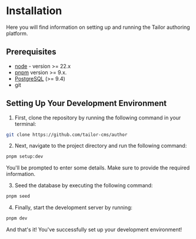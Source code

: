 # Installation

Here you will find information on setting up and running the Tailor authoring platform.

## Prerequisites

- [node](https://nodejs.org/en) - version >= 22.x
- [pnpm](https://pnpm.io/installation) version >= 9.x.
- [PostgreSQL](https://www.postgresql.org/download/) (>= 9.4)
- git

## Setting Up Your Development Environment

1. First, clone the repository by running the following command in your terminal:

```sh
git clone https://github.com/tailor-cms/author
```

2. Next, navigate to the project directory and run the following command:

```sh
pnpm setup:dev
```

You'll be prompted to enter some details. Make sure to provide the required information.

3. Seed the database by executing the following command:

```sh
pnpm seed
```

4. Finally, start the development server by running:

```sh
pnpm dev
```

And that's it! You've successfully set up your development environment!
